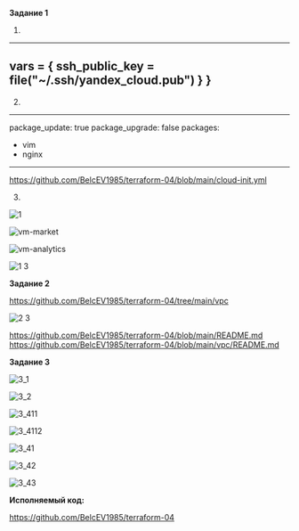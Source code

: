 **Задание 1**

1.
---------------------
  vars = {
    ssh_public_key = file("~/.ssh/yandex_cloud.pub")
  }
}
---------------------

2.
---------------------
package_update: true
package_upgrade: false
packages:
  - vim
  - nginx
---------------------
https://github.com/BelcEV1985/terraform-04/blob/main/cloud-init.yml

3.

![1](https://github.com/user-attachments/assets/d5524754-62b0-4e11-8db1-1893c189c96d)


![vm-market](https://github.com/user-attachments/assets/a40bfaef-8f54-45fd-9c76-c712d21872e5)


![vm-analytics](https://github.com/user-attachments/assets/c7bf42a5-5032-471e-9a93-0f2e9a18acf1)


![1 3](https://github.com/user-attachments/assets/71755545-557d-4efb-9ef6-9c5f5f6a702f)



**Задание 2**

https://github.com/BelcEV1985/terraform-04/tree/main/vpc

![2 3](https://github.com/user-attachments/assets/aba319d7-26f6-43d5-86fc-85a0f5c87ecc)

https://github.com/BelcEV1985/terraform-04/blob/main/README.md
https://github.com/BelcEV1985/terraform-04/blob/main/vpc/README.md



**Задание 3**


![3_1](https://github.com/user-attachments/assets/3ae61124-4561-4932-99e1-1dcb0a1f92f8)

![3_2](https://github.com/user-attachments/assets/493a7197-aa26-4002-812e-6058ec68a8b4)

![3_411](https://github.com/user-attachments/assets/ffbed0b8-9c4f-42a0-8d4b-750189ccab2d)

![3_4112](https://github.com/user-attachments/assets/124876b4-3df3-4041-abaf-512d1c315b99)

![3_41](https://github.com/user-attachments/assets/c1437e2a-a75b-42da-9136-5b21e772ada1)

![3_42](https://github.com/user-attachments/assets/f9f9b0cf-3d57-4cff-819f-b607265916db)

![3_43](https://github.com/user-attachments/assets/c1340bfc-8be7-42c0-bfa1-bc139d48ffa1)


**Исполняемый код:**

https://github.com/BelcEV1985/terraform-04
















